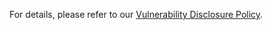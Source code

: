 For details, please refer to our [Vulnerability Disclosure Policy](https://docs.axinom.com/general/vdp).
